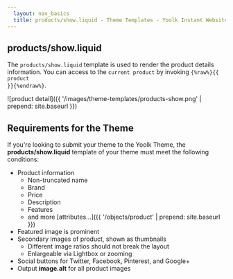 ```yaml
---
  layout: nav_basics
  title: products/show.liquid - Theme Templates - Yoolk Instant Website Themes
---
```


<h2 class="section-title">products/show.liquid</h2>

The `products/show.liquid` template is used to render the product details information. You can access to the `current product` by invoking <code>{%raw%}{{ product }}{%endraw%}</code>.

![product detail]({{ '/images/theme-templates/products-show.png' | prepend: site.baseurl }})

<h2 class="section-title">Requirements for the Theme</h2>

If you're looking to submit your theme to the Yoolk Theme, the **products/show.liquid** template of your theme must meet the following conditions:

* Product information
  * Non-truncated name
  * Brand
  * Price
  * Description
  * Features
  * and more [attributes...]({{ '/objects/product' | prepend: site.baseurl }})
* Featured image is prominent
* Secondary images of product, shown as thumbnails
  * Different image ratios should not break the layout
  * Enlargeable via Lightbox or zooming
* Social buttons for Twitter, Facebook, Pinterest, and Google+
* Output **image.alt** for all product images
